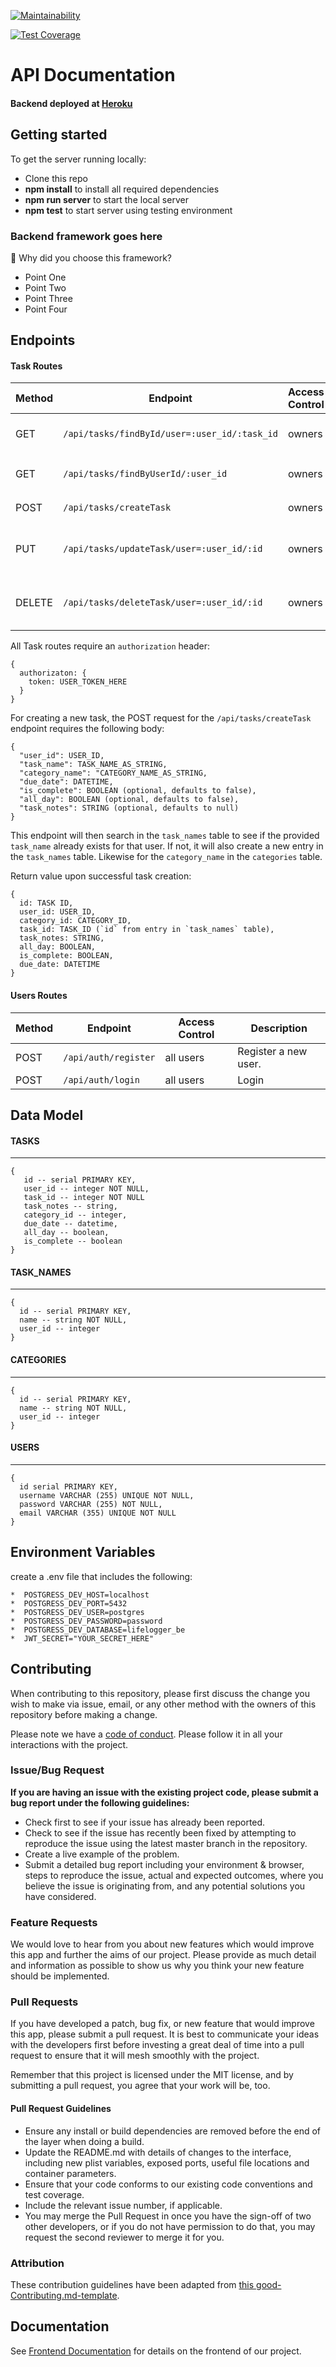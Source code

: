 [![Maintainability](https://api.codeclimate.com/v1/badges/0915a297bde344a86b20/maintainability)](https://codeclimate.com/github/Lambda-School-Labs/life-logger-be/maintainability)

[![Test Coverage](https://api.codeclimate.com/v1/badges/0915a297bde344a86b20/test_coverage)](https://codeclimate.com/github/Lambda-School-Labs/life-logger-be/test_coverage)

# API Documentation

#### Backend deployed at [Heroku](https://lyfe-logger-be.herokuapp.com//) <br>

## Getting started

To get the server running locally:

- Clone this repo
- **npm install** to install all required dependencies
- **npm run server** to start the local server
- **npm test** to start server using testing environment

### Backend framework goes here

🚫 Why did you choose this framework?

- Point One
- Point Two
- Point Three
- Point Four

## Endpoints

#### Task Routes

| Method | Endpoint                                     | Access Control | Description                              |
| ------ | -------------------------------------------- | -------------- | ---------------------------------------- |
| GET    | `/api/tasks/findById/user=:user_id/:task_id` | owners         | Get a task by `user_id` and task `id`    |
| GET    | `/api/tasks/findByUserId/:user_id`           | owners         | Get all tasks by `user_id`               |
| POST   | `/api/tasks/createTask`                      | owners         | Add a new events.                        |
| PUT    | `/api/tasks/updateTask/user=:user_id/:id`    | owners         | Update a task by `user_id` and task `id` |
| DELETE | `/api/tasks/deleteTask/user=:user_id/:id`    | owners         | Delete a task by `user_id` and task `id` |

All Task routes require an `authorization` header:

```
{
  authorizaton: {
    token: USER_TOKEN_HERE
  }
}
```

For creating a new task, the POST request for the `/api/tasks/createTask` endpoint requires the following body:

```
{
  "user_id": USER_ID,
  "task_name": TASK_NAME_AS_STRING,
  "category_name": "CATEGORY_NAME_AS_STRING,
  "due_date": DATETIME,
  "is_complete": BOOLEAN (optional, defaults to false),
  "all_day": BOOLEAN (optional, defaults to false),
  "task_notes": STRING (optional, defaults to null)
}
```

This endpoint will then search in the `task_names` table to see if the provided `task_name` already exists for that user. If not, it will also create a new entry in the `task_names` table. Likewise for the `category_name` in the `categories` table.

Return value upon successful task creation:

```
{
  id: TASK ID,
  user_id: USER_ID,
  category_id: CATEGORY_ID,
  task_id: TASK_ID (`id` from entry in `task_names` table),
  task_notes: STRING,
  all_day: BOOLEAN,
  is_complete: BOOLEAN,
  due_date: DATETIME
}
```

#### Users Routes

| Method | Endpoint             | Access Control | Description          |
| ------ | -------------------- | -------------- | -------------------- |
| POST   | `/api/auth/register` | all users      | Register a new user. |
| POST   | `/api/auth/login`    | all users      | Login                |

## Data Model

#### TASKS

---

```
{
   id -- serial PRIMARY KEY,
   user_id -- integer NOT NULL,
   task_id -- integer NOT NULL
   task_notes -- string,
   category_id -- integer,
   due_date -- datetime,
   all_day -- boolean,
   is_complete -- boolean
}
```

#### TASK_NAMES

---

```
{
  id -- serial PRIMARY KEY,
  name -- string NOT NULL,
  user_id -- integer
}
```

#### CATEGORIES

---

```
{
  id -- serial PRIMARY KEY,
  name -- string NOT NULL,
  user_id -- integer
}
```

#### USERS

---

```
{
  id serial PRIMARY KEY,
  username VARCHAR (255) UNIQUE NOT NULL,
  password VARCHAR (255) NOT NULL,
  email VARCHAR (355) UNIQUE NOT NULL
}
```

## Environment Variables

create a .env file that includes the following:

    *  POSTGRESS_DEV_HOST=localhost
    *  POSTGRESS_DEV_PORT=5432
    *  POSTGRESS_DEV_USER=postgres
    *  POSTGRESS_DEV_PASSWORD=password
    *  POSTGRESS_DEV_DATABASE=lifelogger_be
    *  JWT_SECRET="YOUR_SECRET_HERE"

## Contributing

When contributing to this repository, please first discuss the change you wish to make via issue, email, or any other method with the owners of this repository before making a change.

Please note we have a [code of conduct](./code_of_conduct.md). Please follow it in all your interactions with the project.

### Issue/Bug Request

**If you are having an issue with the existing project code, please submit a bug report under the following guidelines:**

- Check first to see if your issue has already been reported.
- Check to see if the issue has recently been fixed by attempting to reproduce the issue using the latest master branch in the repository.
- Create a live example of the problem.
- Submit a detailed bug report including your environment & browser, steps to reproduce the issue, actual and expected outcomes, where you believe the issue is originating from, and any potential solutions you have considered.

### Feature Requests

We would love to hear from you about new features which would improve this app and further the aims of our project. Please provide as much detail and information as possible to show us why you think your new feature should be implemented.

### Pull Requests

If you have developed a patch, bug fix, or new feature that would improve this app, please submit a pull request. It is best to communicate your ideas with the developers first before investing a great deal of time into a pull request to ensure that it will mesh smoothly with the project.

Remember that this project is licensed under the MIT license, and by submitting a pull request, you agree that your work will be, too.

#### Pull Request Guidelines

- Ensure any install or build dependencies are removed before the end of the layer when doing a build.
- Update the README.md with details of changes to the interface, including new plist variables, exposed ports, useful file locations and container parameters.
- Ensure that your code conforms to our existing code conventions and test coverage.
- Include the relevant issue number, if applicable.
- You may merge the Pull Request in once you have the sign-off of two other developers, or if you do not have permission to do that, you may request the second reviewer to merge it for you.

### Attribution

These contribution guidelines have been adapted from [this good-Contributing.md-template](https://gist.github.com/PurpleBooth/b24679402957c63ec426).

## Documentation

See [Frontend Documentation](https://github.com/Lambda-School-Labs/life-logger-fe/blob/master/README.md) for details on the frontend of our project.
